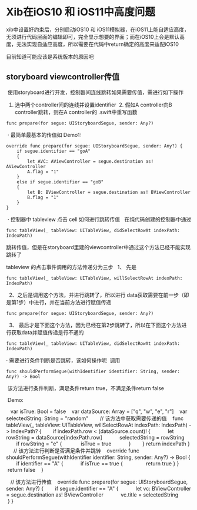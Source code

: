 # Xib在iOS10 和 iOS11中高度问题

xib中设置好约束后，分别启动iOS10 和 iOS11模拟器，在iOS11上能自适应高度，无须进行代码层面的编辑即可，完全显示想要的界面；而在iOS10上会是默认高度，无法实现自适应高度，所以需要在代码中return确定的高度来适配iOS10

目前知道可能应该是系统版本的原因吧



## storyboard viewcontroller传值 

  使用storyboard进行开发，控制器间连线跳转如果需要传值，需进行如下操作
  
  1. 选中两个controller间的连线并设置identifier
  2. 假如A controller向B controller跳转，则在A controller的 .swift中重写函数
  
    func prepare(for segue: UIStoryboardSegue, sender: Any?)
    
  · 最简单最基本的传值如 Demo1: 
  
  
    override func prepare(for segue: UIStoryboardSegue, sender: Any?) {
        if segue.identifier == "goA"
        {
            let AVC: AViewController = segue.destination as! AViewController
            A.flag = "1"
        }
        else if segue.identifier == "goB"
        {
            let B: BViewController = segue.destination as! BViewController
            B.flag = "1"
        }
    }
    
    
  · 控制器中 tableview 点击 cell 如何进行跳转传值
    在纯代码创建的控制器中通过
    
    func tableView(_ tableView: UITableView, didSelectRowAt indexPath: IndexPath) 
    
跳转传值，但是在storyboard里建的viewcontroller中通过这个方法已经不能实现跳转了

tableview 的点击事件调用的方法传递分为三步
   1、 先是
   
    func tableView(_ tableView: UITableView, willSelectRowAt indexPath: IndexPath)
     
   2、之后是调用这个方法，并进行跳转了，所以进行 data获取需要在前一步（即是第1步）中进行，并在当前方法进行赋值传递
   
    func prepare(for segue: UIStoryboardSegue, sender: Any?)
     
   3、 最后才是下面这个方法，因为已经在第2步跳转了，所以在下面这个方法进行获取data并赋值传递是行不通的
   
    func tableView(_ tableView: UITableView, didSelectRowAt indexPath: IndexPath)

· 需要进行条件判断是否跳转，该如何操作呢
  调用

    func shouldPerformSegue(withIdentifier identifier: String, sender: Any?) -> Bool 
        
  该方法进行条件判断，满足条件return true，不满足条件return false
  
  Demo:
  
    var isTrue: Bool = false
    var dataSource: Array<String> = ["q", "w", "e", "r"]
    var selectedString: String = "random"
    
    // 该方法中获取需要传递的值
    func tableView(_ tableView: UITableView, willSelectRowAt indexPath: IndexPath) -> IndexPath? {
        if indexPath.row < (dataSource.count)! {
            let rowString = dataSource[indexPath.row]
            selectedString = rowString
            if rowString = "e" {
               isTrue = true
            }
        }
        return indexPath
    }
   
    // 该方法进行判断是否满足条件并跳转
    override func shouldPerformSegue(withIdentifier identifier: String, sender: Any?) -> Bool {
        if identifier == "A" {
            if isTrue == true {
                return true
            }
        }
        return false
    }
    
    // 该方法进行传值
    override func prepare(for segue: UIStoryboardSegue, sender: Any?) {
        if segue.identifier == "A" {
            let vc: BViewController = segue.destination as! BViewController
            vc.title = selectedString
        }
    }


